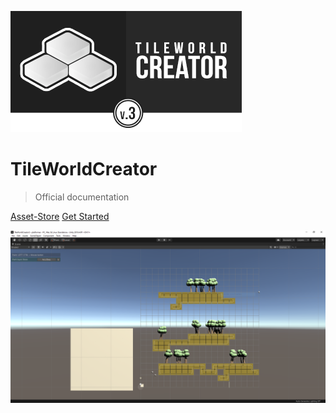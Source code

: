 ![logo](img/logo.png)

<!-- TODO: Update title 
<h1 id="cover-heading">
  TileWorldCreator v.3
</h1>-->

# TileWorldCreator

> Official documentation <!-- TODO: Replace with your description -->



[Asset-Store](https://assetstore.unity.com/) <!-- TODO: Remove on your copy of this template.-->
[Get Started](#TileWorldCreator-documentation) <!-- TODO: Use ID of your homepage heading -->

<!-- background image -->

![](img/bg.png)

<!-- background color -->
<!--![color](#f0f0f0)-->
<!--![color](linear-gradient(to left bottom, #b3ffc8 0%, #eeffb3 100%))-->
